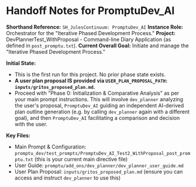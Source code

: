 # Handoff Notes for PromptuDev_AI

**Shorthand Reference:** `SH_JulesContinuum: PromptuDev_AI`
**Instance Role:** Orchestrator for the "Iterative Phased Development Process."
**Project:** DevPlannerTest_WithProposal - Command-line Diary Application (as defined in `post_promptu.txt`).
**Current Overall Goal:** Initiate and manage the "Iterative Phased Development Process."

**Initial State:**
*   This is the first run for this project. No prior phase state exists.
*   **A user plan proposal IS provided via `USER_PLAN_PROPOSAL_PATH`: `inputs/gritos_proposed_plan.md`.**
*   Proceed with "Phase 0: Initialization & Comparative Analysis" as per your main prompt instructions. This will involve `dev_planner` analyzing the user's proposal, `PromptuDev_AI` guiding an independent AI-derived plan outline generation (e.g. by calling `dev_planner` again with a different goal), and then `PromptuDev_AI` facilitating a comparison and decision with the user.

**Key Files:**
*   Main Prompt & Configuration: `promptu_dev/test_prompts/PromptuDev_AI_Test2_WithProposal_post_promptu.txt` (this is your current main directive file)
*   User Guide: `promptu/add_ons/dev_planner/dev_planner_user_guide.md`
*   User Plan Proposal: `inputs/gritos_proposed_plan.md` (ensure you can access and instruct `dev_planner` to use this)
